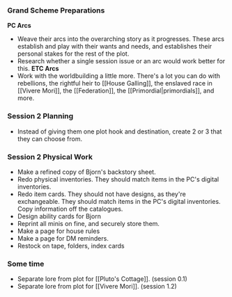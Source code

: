 ### Grand Scheme Preparations 
**PC Arcs**
- Weave their arcs into the overarching story as it progresses. These arcs establish and play with their wants and needs, and establishes their personal stakes for the rest of the plot.
- Research whether a single session issue or an arc would work better for this. 
**ETC Arcs**
- Work with the worldbuilding a little more. There's a lot you can do with rebellions, the rightful heir to [[House Galling]], the enslaved race in [[Vivere Mori]], the [[Federation]], the [[Primordial|primordials]], and more. 

### Session 2 Planning
- Instead of giving them one plot hook and destination, create 2 or 3 that they can choose from.

### Session 2 Physical Work
- Make a refined copy of Bjorn's backstory sheet.
- Redo physical inventories. They should match items in the PC's digital inventories.
- Redo item cards. They should not have designs, as they're exchangeable. They should match items in the PC's digital inventories. Copy information off the catalogues. 
- Design ability cards for Bjorn
- Reprint all minis on fine, and securely store them. 
- Make a page for house rules
- Make a page for DM reminders. 
- Restock on tape, folders, index cards

### Some time
- Separate lore from plot for [[Pluto's Cottage]]. (session 0.1)
- Separate lore from plot for [[Vivere Mori]]. (session 1.2)